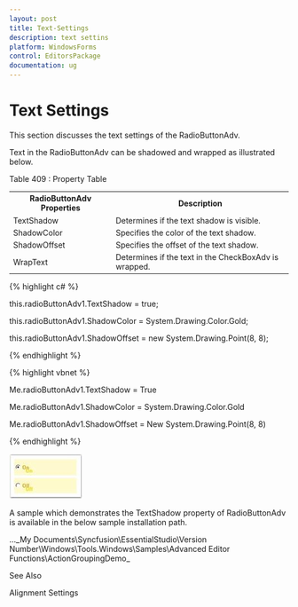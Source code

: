 ```yaml
---
layout: post
title: Text-Settings
description: text settins
platform: WindowsForms
control: EditorsPackage
documentation: ug
---
```


# Text Settings

This section discusses the text settings of the RadioButtonAdv.

Text in the RadioButtonAdv can be shadowed and wrapped as illustrated below.

Table 409 : Property Table

<table>
<tr>
<th>
RadioButtonAdv Properties</th><th>
Description</th></tr>
<tr>
<td>
TextShadow</td><td>
Determines if the text shadow is visible.</td></tr>
<tr>
<td>
ShadowColor</td><td>
Specifies the color of the text shadow.</td></tr>
<tr>
<td>
ShadowOffset</td><td>
Specifies the offset of the text shadow.</td></tr>
<tr>
<td>
WrapText</td><td>
Determines if the text in the CheckBoxAdv is wrapped.</td></tr>
</table>


{% highlight c# %}



this.radioButtonAdv1.TextShadow = true;

this.radioButtonAdv1.ShadowColor = System.Drawing.Color.Gold;

this.radioButtonAdv1.ShadowOffset = new System.Drawing.Point(8, 8);

{% endhighlight %}

{% highlight vbnet %}



Me.radioButtonAdv1.TextShadow = True

Me.radioButtonAdv1.ShadowColor = System.Drawing.Color.Gold

Me.radioButtonAdv1.ShadowOffset = New System.Drawing.Point(8, 8)

{% endhighlight %}

![](Overview_images/Overview_img633.jpeg)


A sample which demonstrates the TextShadow property of RadioButtonAdv is available in the below sample installation path.

…\_My Documents\Syncfusion\EssentialStudio\Version Number\Windows\Tools.Windows\Samples\Advanced Editor Functions\ActionGroupingDemo_

See Also

Alignment Settings
